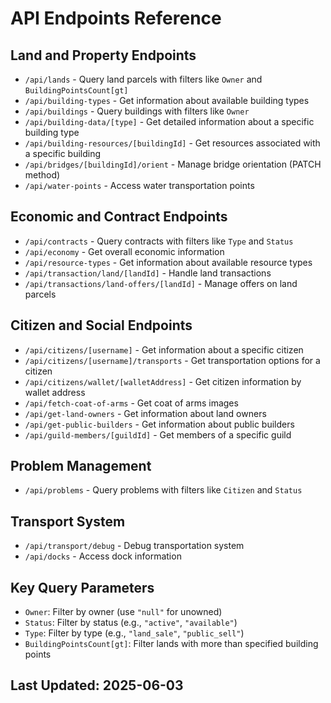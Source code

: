# API Endpoints Reference

## Land and Property Endpoints
- `/api/lands` - Query land parcels with filters like `Owner` and `BuildingPointsCount[gt]`
- `/api/building-types` - Get information about available building types
- `/api/buildings` - Query buildings with filters like `Owner`
- `/api/building-data/[type]` - Get detailed information about a specific building type
- `/api/building-resources/[buildingId]` - Get resources associated with a specific building
- `/api/bridges/[buildingId]/orient` - Manage bridge orientation (PATCH method)
- `/api/water-points` - Access water transportation points

## Economic and Contract Endpoints
- `/api/contracts` - Query contracts with filters like `Type` and `Status`
- `/api/economy` - Get overall economic information
- `/api/resource-types` - Get information about available resource types
- `/api/transaction/land/[landId]` - Handle land transactions
- `/api/transactions/land-offers/[landId]` - Manage offers on land parcels

## Citizen and Social Endpoints
- `/api/citizens/[username]` - Get information about a specific citizen
- `/api/citizens/[username]/transports` - Get transportation options for a citizen
- `/api/citizens/wallet/[walletAddress]` - Get citizen information by wallet address
- `/api/fetch-coat-of-arms` - Get coat of arms images
- `/api/get-land-owners` - Get information about land owners
- `/api/get-public-builders` - Get information about public builders
- `/api/guild-members/[guildId]` - Get members of a specific guild

## Problem Management
- `/api/problems` - Query problems with filters like `Citizen` and `Status`

## Transport System
- `/api/transport/debug` - Debug transportation system
- `/api/docks` - Access dock information

## Key Query Parameters
- `Owner`: Filter by owner (use `"null"` for unowned)
- `Status`: Filter by status (e.g., `"active"`, `"available"`)
- `Type`: Filter by type (e.g., `"land_sale"`, `"public_sell"`)
- `BuildingPointsCount[gt]`: Filter lands with more than specified building points

## Last Updated: 2025-06-03
